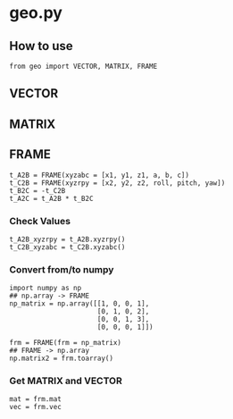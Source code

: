 # geo.py

## How to use
```
from geo import VECTOR, MATRIX, FRAME
```

## VECTOR

## MATRIX

## FRAME
```
t_A2B = FRAME(xyzabc = [x1, y1, z1, a, b, c])
t_C2B = FRAME(xyzrpy = [x2, y2, z2, roll, pitch, yaw])
t_B2C = -t_C2B
t_A2C = t_A2B * t_B2C
```

### Check Values
```
t_A2B_xyzrpy = t_A2B.xyzrpy()
t_C2B_xyzabc = t_C2B.xyzabc()
```

### Convert from/to numpy
```
import numpy as np
## np.array -> FRAME
np_matrix = np.array([[1, 0, 0, 1],
                      [0, 1, 0, 2],
                      [0, 0, 1, 3],
                      [0, 0, 0, 1]])

frm = FRAME(frm = np_matrix)
## FRAME -> np.array
np.matrix2 = frm.toarray()
```

### Get MATRIX and VECTOR
```
mat = frm.mat
vec = frm.vec
```
